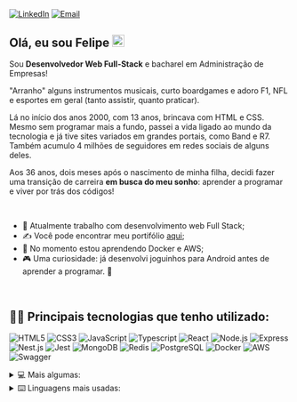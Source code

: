 [<img align="center" alt="LinkedIn" src="https://img.shields.io/badge/LinkedIn-0077B5?logo=linkedin&logoColor=white" />][linkedin]
[<img align="center" alt="Email" src="https://img.shields.io/badge/Microsoft_Outlook-0078D4?logo=microsoft-outlook&logoColor=white" />][email]  


## Olá, eu sou Felipe <img alt="Oi!"  width="22px" src="https://github.com/TheDudeThatCode/TheDudeThatCode/blob/master/Assets/Hi.gif?raw=true"/>

Sou **Desenvolvedor Web Full-Stack** e bacharel em Administração de Empresas!  

"Arranho" alguns instrumentos musicais, curto boardgames e adoro F1, NFL e esportes em geral (tanto assistir, quanto praticar).  

Lá no início dos anos 2000, com 13 anos, brincava com  HTML e CSS. Mesmo sem programar mais a fundo, passei a vida ligado ao mundo da tecnologia e já tive sites variados em grandes portais, como Band e R7. Também acumulo 4 milhões de seguidores em redes sociais de alguns deles.  

Aos 36 anos, dois meses após o nascimento de minha filha, decidi fazer uma transição de carreira **em busca do meu sonho**: aprender a programar e viver por trás dos códigos!

<br>

- 🔭 Atualmente trabalho com desenvolvimento web Full Stack;
- ✍ Você pode encontrar meu portifólio [aqui][repositorio];
- 🌱 No momento estou aprendendo Docker e AWS;
- 🎮 Uma curiosidade: já desenvolvi joguinhos para Android antes de aprender a programar. 🤨  

<br>

## 🧑‍💻 Principais tecnologias que tenho utilizado:
![HTML5](https://img.shields.io/badge/HTML-E34F26.svg?logo=html5&logoColor=white)
![CSS3](https://img.shields.io/badge/CSS3-1572B6?&logo=css3&logoColor=white)
![JavaScript](https://img.shields.io/badge/JavaScript-323330?&logo=javascript&logoColor=F7DF1E)
![Typescript](https://img.shields.io/badge/TypeScript-007ACC?&logo=typescript&logoColor=white)
![React](https://img.shields.io/badge/React-20232A?&logo=react&logoColor=61DAFB)
![Node.js](https://img.shields.io/badge/Node%20js-339933?&logo=nodedotjs&logoColor=white)
![Express](https://img.shields.io/badge/Express%20js-000000?&logo=express&logoColor=white)
<br>
![Nest.js](https://img.shields.io/badge/nestjs-E0234E?&logo=nestjs&logoColor=white)
![Jest](https://img.shields.io/badge/Jest-C21325?&logo=jest&logoColor=white)
![MongoDB](https://img.shields.io/badge/MongoDB-4EA94B?&logo=mongodb&logoColor=white)
![Redis](https://img.shields.io/badge/redis-%23DD0031.svg?&logo=redis&logoColor=white)
![PostgreSQL](https://img.shields.io/badge/PostgreSQL-316192?&logo=postgresql&logoColor=white)
![Docker](https://img.shields.io/badge/Docker-2CA5E0?&logo=docker&logoColor=white)
![AWS](https://img.shields.io/badge/Amazon_AWS-FF9900?&logo=amazonaws&logoColor=white)
![Swagger](https://img.shields.io/badge/Swagger-85EA2D?&logo=Swagger&logoColor=white)
  <br>

<details>
  <summary>💻 Mais algumas:</summary>
  <br>
    <img alt="npm" align="center" src="https://img.shields.io/badge/npm-CB3837?&logo=npm&logoColor=white"/>
    <img alt="ts-node" align="center" src="https://img.shields.io/badge/ts--node-3178C6?&logo=ts-node&logoColor=white"/>
    <img alt="Styled-components" align="center" src="https://img.shields.io/badge/styled--components-DB7093?logo=styled-components&logoColor=white"/>
    <img alt="Prisma" align="center" src="https://img.shields.io/badge/Prisma-3982CE?&logo=Prisma&logoColor=white"/>
    <img alt="JWT" align="center" src="https://img.shields.io/badge/JWT-000000?&logo=JSON%20web%20tokens&logoColor=white"/>
    <img alt="Axios" align="center" src="https://img.shields.io/badge/axios-671ddf?&logo=axios&logoColor=white"/>
  <br>
    <img alt="Figma" align="center" src="https://img.shields.io/badge/Figma-F24E1E?&logo=figma&logoColor=white"/>
    <img alt="VSCode" align="center" src="https://img.shields.io/badge/VSCode-0078D4?&logo=visual%20studio%20code&logoColor=white"/>
    <img alt="Git" align="center" src="https://img.shields.io/badge/Git-F05033.svg?logo=git&logoColor=white"/>
    <img alt="GitHub" align="center" src="https://img.shields.io/badge/GitHub-100000?&logo=github&logoColor=white"/>
    <img alt="Linux" align="center" src="https://img.shields.io/badge/Linux-FCC624.svg?logo=linux&logoColor=white"/>


</details>

<details>
<summary>⌨️ Linguagens mais usadas:</summary>
  <br>
    <img alt="Felipe`s Stats" align="center" src="https://github-readme-stats.vercel.app/api/top-langs?username=felipeiasbik&show_icons=true&locale=en&layout=compact&theme=dark"/>
</details>

[repositorio]: https://github.com/felipeiasbik?tab=repositories
[email]: mailto:felipeiasik@hotmail.com
[linkedin]: https://www.linkedin.com/in/felipeiasbik/

